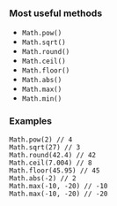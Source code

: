 ### Most useful methods

- `Math.pow()`
- `Math.sqrt()`
- `Math.round()`
- `Math.ceil()`
- `Math.floor()`
- `Math.abs()`
- `Math.max()`
- `Math.min()`

### Examples

    Math.pow(2) // 4
    Math.sqrt(27) // 3
    Math.round(42.4) // 42
    Math.ceil(7.004) // 8
    Math.floor(45.95) // 45
    Math.abs(-2) // 2
    Math.max(-10, -20) // -10
    Math.max(-10, -20) // -20
